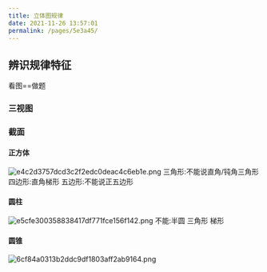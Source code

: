 ```yaml
---
title: 立体图规律
date: 2021-11-26 13:57:01
permalink: /pages/5e3a45/
---
```

## 辨识规律特征
看图==做题
### 三视图
### 截面
#### 正方体
![e4c2d3757dcd3c2f2edc0deac4c6eb1e.png](/_resources/e4c2d3757dcd3c2f2edc0deac4c6eb1e.png)
三角形:不能说直角/钝角三角形
四边形:直角梯形
五边形:不能说正五边形
#### 圆柱
![e5cfe300358838417df771fce156f142.png](/_resources/e5cfe300358838417df771fce156f142.png)
不能:半圆 三角形 梯形
#### 圆锥
![6cf84a0313b2ddc9df1803aff2ab9164.png](/_resources/6cf84a0313b2ddc9df1803aff2ab9164.png)